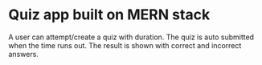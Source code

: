 
# Quiz app built on MERN stack



A user can attempt/create a quiz with duration. The quiz is auto submitted when the time runs out.
The result is shown with correct and incorrect answers.





